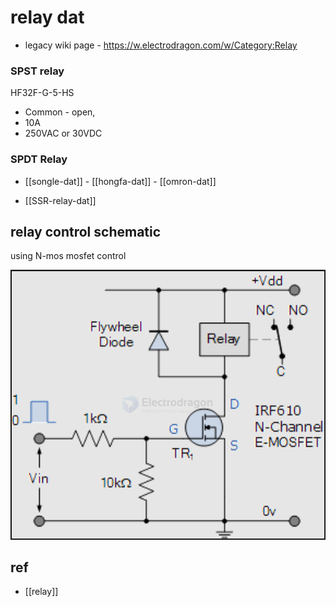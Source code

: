 
# relay dat 

- legacy wiki page - https://w.electrodragon.com/w/Category:Relay

### SPST relay 

HF32F-G-5-HS
- Common - open,
- 10A
- 250VAC or 30VDC



### SPDT Relay 


- [[songle-dat]] - [[hongfa-dat]] - [[omron-dat]]

- [[SSR-relay-dat]]

## relay control schematic 

using N-mos mosfet control 

![](2024-09-18-17-41-35.png)



## ref 

- [[relay]]